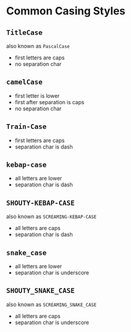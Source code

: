 # Common Casing Styles

## `TitleCase`
also known as `PascalCase`
- first letters are caps
- no separation char

## `camelCase`
- first letter is lower
- first after separation is caps
- no separation char

## `Train-Case`
- first letters are caps
- separation char is dash

## `kebap-case`
- all letters are lower
- separation char is dash

## `SHOUTY-KEBAP-CASE`
also known as `SCREAMING-KEBAP-CASE`
- all letters are caps
- separation char is dash

## `snake_case`
- all letters are lower
- separation char is underscore

## `SHOUTY_SNAKE_CASE`
also known as `SCREAMING_SNAKE_CASE`
- all letters are caps
- separation char is underscore
